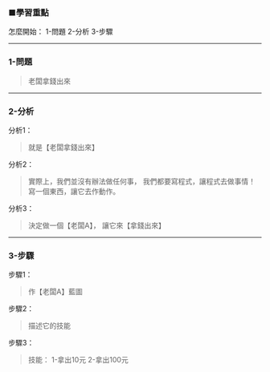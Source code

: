 ### ■學習重點

怎麼開始：
1-問題
2-分析
3-步驟

---
### 1-問題
> 老闆拿錢出來

---
### 2-分析

分析1：
> 就是【老闆拿錢出來】

分析2：
> 實際上，我們並沒有辦法做任何事，
> 我們都要寫程式，讓程式去做事情！
> 寫一個東西，讓它去作動作。

分析3：
> 決定做一個【老闆A】，
> 讓它來【拿錢出來】

---
### 3-步驟

步驟1：
> 作【老闆A】藍圖

步驟2：
> 描述它的技能

步驟3：
> 技能：
> 1-拿出10元
> 2-拿出100元


